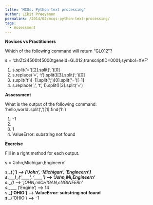 ```yaml
---
title: 'MCQs: Python text processing'
author: Likit Preeyanon
permalink: /2014/02/mcqs-python-text-processing/
tags:
  - Assessment
---
```

**Novices vs Practitioners**

Which of the following command will return &#8220;GL012&#8243;?

s = &#8216;chrZt34500t45000tgeneid=GL012;transcriptID=0001;symbol=XVF&#8217;

1.  s.split(&#8216;=&#8217;)[2].split(&#8216;;&#8217;)[0]
2.  s.replace(&#8216;=&#8217;, &#8216;t&#8217;).split()[3].split(&#8216;;&#8217;)[0]
3.  s.split(&#8216;t&#8217;)[-1].split(&#8216;;&#8217;)[0].split(&#8216;=&#8217;)[-1]
4.  s.replace(&#8216;;&#8217;, &#8216;t&#8217;, 1).split()[3].split(&#8216;=&#8217;)

**Assessment**

What is the output of the following command:  
&#8216;hello,world&#8217;.split(&#8216;,&#8217;)[1].find(&#8216;h&#8217;)

1.  -1
2.  
3.  1
4.  ValueError: substring not found

**Exercise**

Fill in a right method for each output.

s = &#8216;John,Michigan,Engineern&#8217;

s.\_____(&#8216;,&#8217;) **&#8211;>** [&#8216;John&#8217;, &#8216;Michigan&#8217;, &#8216;Engineern&#8217;]  
s.__\_\\_\_(&#8216;\_\_\_\_&#8217;, &#8216;\_\___&#8217;) **&#8211;>** &#8216;John,MI,Engineern&#8217;  
s.\_____() **&#8211;>** &#8216;jOHN,mICHIGAN,eNGINEERn&#8217;  
s.\_____ (&#8216;Engine&#8217;) **&#8211;>** 14  
s.\_____(&#8216;OHIO&#8217;) **&#8211;>** ValueError: substring not found  
s.\_____(&#8216;OHIO&#8217;) **&#8211;>** -1

